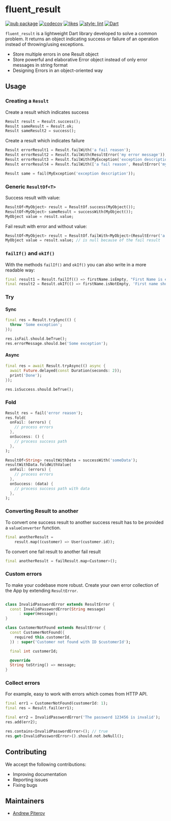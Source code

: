 # fluent_result


[![pub package](https://img.shields.io/pub/v/fluent_result.svg?label=fluent_result&color=blue)](https://pub.dev/packages/fluent_result)
[![codecov](https://codecov.io/gh/AndrewPiterov/fluent_result/branch/main/graph/badge.svg?token=VM9LTJXGQS)](https://codecov.io/gh/AndrewPiterov/fluent_result)
[![likes](https://badges.bar/fluent_result/likes)](https://pub.dev/packages/fluent_result/score)
[![style: lint](https://img.shields.io/badge/style-lint-4BC0F5.svg)](https://pub.dev/packages/lint)
[![Dart](https://github.com/AndrewPiterov/fluent_result/actions/workflows/dart.yml/badge.svg)](https://github.com/AndrewPiterov/fluent_result/actions/workflows/dart.yml)

`fluent_result` is a lightweight Dart library developed to solve a common problem. It returns an object indicating success or failure of an operation instead of throwing/using exceptions.

- Store multiple errors in one Result object
- Store powerful and elaborative Error object instead of only error messages in string format
- Designing Errors in an object-oriented way

## Usage

### Creating a `Result`

Create a result which indicates success

```dart
Result result = Result.success();
Result sameResult = Result.ok;
Result sameResult2 = success();
```

Create a result which indicates failure

```dart
Result errorResult1 = Result.failWith('a fail reason');
Result errorResult2 = Result.failWith(ResultError('my error message'));
Result errorResult3 = Result.failWith(MyException('exception description'));
Result errorResult4 = Result.failWith(['a fail reason', ResultError('my error message')]);

Result same = fail(MyException('exception description'));
```

### Generic `ResultOf<T>`

Success result with value:

```dart
ResultOf<MyObject> result = ResultOf.success(MyObject());
ResultOf<MyObject> sameResult = successWith(MyObject());
MyObject value = result.value;
```

Fail result with error and without value:

```dart
ResultOf<MyObject> result = ResultOf.failWith<MyObject>(ResultError('a fail reason'));
MyObject value = result.value; // is null because of the fail result
```

### `failIf()` and `okIf()`

With the methods `failIf()` and `okIf()` you can also write in a more readable way:

```dart
final result1 = Result.failIf(() => firstName.isEmpty, "First Name is empty");
final result2 = Result.okIf(() => firstName.isNotEmpty, 'First name should not be empty');
```

### Try

#### Sync

```dart
final res = Result.trySync(() {
  throw 'Some exception';
});

res.isFail.should.beTrue();
res.errorMessage.should.be('Some exception');
```

#### Async

```dart
final res = await Result.tryAsync(() async {
  await Future.delayed(const Duration(seconds: 2));
  print('Done');
});

res.isSuccess.should.beTrue();
```

### Fold

```dart
Result res = fail('error reason');
res.fold(
  onFail: (errors) {
    // process errors
  },
  onSuccess: () {
    // process success path
  },
);
```

```dart
ResultOf<String> resultWithData = successWith('someData');
resultWithData.foldWithValue(
  onFail: (errors) {
    // process errors
  },
  onSuccess: (data) {
    // process success path with data
  },
);
```

### Converting Result to another

To convert one success result to another success result has to be provided a `valueConverter` function.

```dart
final anotherResult =
    result.map((customer) => User(customer.id));
```

To convert one fail result to another fail result

```dart
final anotherResult = failResult.map<Customer>();
```

### Custom errors

To make your codebase more robust. Create your own error collection of the App by extending `ResultError`.

```dart

class InvalidPasswordError extends ResultError {
  const InvalidPasswordError(String message)
      : super(message);
}

class CustomerNotFound extends ResultError {
  const CustomerNotFound({
    required this.customerId,
  }) : super('Customer not found with ID $customerId');

  final int customerId;

  @override
  String toString() => message;
}
```

### Collect errors

For example, easy to work with errors which comes from HTTP API.

```dart
final err1 = CustomerNotFound(customerId: 1);
final res = Result.fail(err1);

final err2 = InvalidPasswordError('The password 123456 is invalid');
res.add(err2);

res.contains<InvalidPasswordError>(); // true
res.get<InvalidPasswordError>().should.not.beNull();
```

## Contributing

We accept the following contributions:

* Improving documentation
* Reporting issues
* Fixing bugs

## Maintainers

* [Andrew Piterov](mailto:piterov1990@gmail.com?subject=[GitHub]%20Source%20Dart%20fluent_result)
